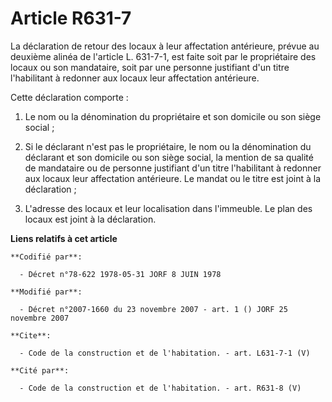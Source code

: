 # Article R631-7

La déclaration de retour des locaux à leur affectation antérieure, prévue au deuxième alinéa de l'article L. 631-7-1, est
faite soit par le propriétaire des locaux ou son mandataire, soit par une personne justifiant d'un titre l'habilitant à
redonner aux locaux leur affectation antérieure. 

Cette déclaration comporte : 

1. Le nom ou la dénomination du propriétaire et son domicile ou son siège social ; 

2. Si le déclarant n'est pas le propriétaire, le nom ou la dénomination du déclarant et son domicile ou son siège social, la
mention de sa qualité de mandataire ou de personne justifiant d'un titre l'habilitant à redonner aux locaux leur affectation
antérieure. Le mandat ou le titre est joint à la déclaration ; 

3. L'adresse des locaux et leur localisation dans l'immeuble. Le plan des locaux est joint à la déclaration.

**Liens relatifs à cet article**

	**Codifié par**:

	  - Décret n°78-622 1978-05-31 JORF 8 JUIN 1978

	**Modifié par**:

	  - Décret n°2007-1660 du 23 novembre 2007 - art. 1 () JORF 25 novembre 2007

	**Cite**:

	  - Code de la construction et de l'habitation. - art. L631-7-1 (V)

	**Cité par**:

	  - Code de la construction et de l'habitation. - art. R631-8 (V)
